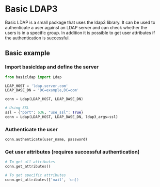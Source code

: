 # Basic LDAP3

Basic LDAP is a small package that uses the ldap3 library. It can be used to authenticate a user against an LDAP server and can check whether the users is in a specific group. In addition it is possible to get user attributes if the authentication is successful.

## Basic example

### Import basicldap and define the server
```python
from basicldap import Ldap

LDAP_HOST = 'ldap.server.com'
LDAP_BASE_DN = 'DC=example,DC=com'

conn = Ldap(LDAP_HOST, LDAP_BASE_DN)

# Using SSL
ssl = {"port": 636, "use_ssl": True}
conn = Ldap(LDAP_HOST, LDAP_BASE_DN, ldap3_args=ssl)
```
### Authenticate the user
```python
conn.authenticate(user_name, password)
```

### Get user attributes (requires successful authentication)
```python
# To get all attributes
conn.get_attributes()

# To get specific attributes
conn.get_attributes(['mail', 'cn])
```